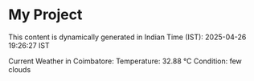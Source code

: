 # My Project

This content is dynamically generated in Indian Time (IST): 2025-04-26 19:26:27 IST


Current Weather in Coimbatore:
Temperature: 32.88 °C
Condition: few clouds
